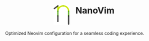 <h1 align="center">
  <img width="50" align="top" src="/images/nanovim_logo.svg" />
  &nbsp;&nbsp;NanoVim
</h1>

Optimized Neovim configuration for a seamless coding experience. 
